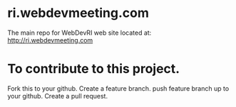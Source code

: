 # ri.webdevmeeting.com
The main repo for WebDevRI web site located at:
http://ri.webdevmeeting.com

# To contribute to this project.
Fork this to your github.
Create a feature branch.
push feature branch up to your github.
Create a pull request.
